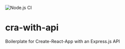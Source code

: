 ![Node.js CI](https://github.com/lmachens/cra-with-api/workflows/Node.js%20CI/badge.svg)

# cra-with-api

Boilerplate for Create-React-App with an Express.js API
